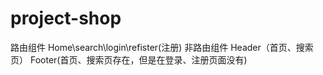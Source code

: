 # project-shop
路由组件
Home\search\login\refister(注册)
非路由组件
Header（首页、搜索页）
Footer(首页、搜索页存在，但是在登录、注册页面没有)
